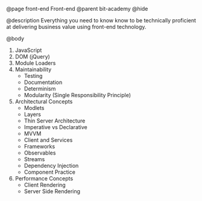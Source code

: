 @page front-end Front-end
@parent bit-academy
@hide


@description Everything you need to know know to be technically proficient
at delivering business value using front-end technology.

@body


1. JavaScript
2. DOM (jQuery)
3. Module Loaders
4. Maintainability
   - Testing
   - Documentation
   - Determinism
   - Modularity (Single Responsibility Principle)
5. Architectural Concepts
   - Modlets
   - Layers
   - Thin Server Architecture
   - Imperative vs Declarative
   - MVVM
   - Client and Services
   - Frameworks
   - Observables
   - Streams
   - Dependency Injection
   - Component Practice
6. Performance Concepts
   - Client Rendering
   - Server Side Rendering

